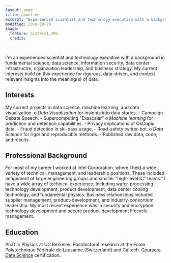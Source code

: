 ```yaml
---
layout: page
title: about.me
excerpt: "Experienced scientist and technology executive with a background in data science, information security, data center infrastructre, organziation leadership, and business strategy."
modified: 2016-10-29
image:
  feature: Sisters1.JPG
  credit: 
  
---
```


I'm an experienced scientist and technology executive with a background in fundamental science, data science, information security, data center infrastructre, organziation leadership, and business strategy. My current interests build on this experience for rigorous, data-driven, and context relevant insights into the meaning(s) of data. 

## Interests 
My current projects in data science, machine learning, and data visualization.
o _Data Visualization_ for insights into data stories.
    - Campaign Debate Speech.
    - Supercomputing "Exascalar"
o _Machine learning_ for prediction and detection capabilities. 
    - Privacy implications of OkCupid data.
    - Fraud detection in ski-pass usage.
    - Road-safety twitter-bot.
o _Data Science_ for rigor and reproducible methods.
    - Published raw data, code, and results.

 
## Professional Background 
For most of my career I worked at Intel Corporation, where I held a wide variety of technical, management, and leadership positions. These included anagement of large engineering groups and smaller "high-level IC" teams." I have a wide array of technical experience, including wafer-processing technology development, product development, data center cooling technology, and fundamental physics. Business relationships included supplier management, product-development, and industry-consortium leadership. My most recent experience was in security and encryption technology development and secure product-development lifecycle management.  

## Education  
Ph.D in Physics at UC Berkeley. Postdoctoral research at the Ecole Polytechnique Fédérale de Lausanne (Switzerland) and Caltech.
[Coursera Data Science](https://www.coursera.org/specializations/jhu-data-science) certification.
